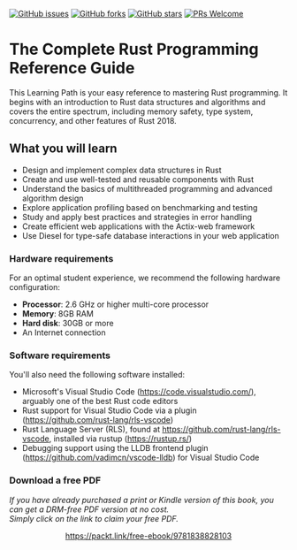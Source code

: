 


[![GitHub issues](https://img.shields.io/github/issues/PacktPublishing/The-Complete-Rust-Programming-Reference-Guide.svg)](https://github.com/PacktPublishing/The-Complete-Rust-Programming-Reference-Guide/issues)
[![GitHub forks](https://img.shields.io/github/forks/PacktPublishing/The-Complete-Rust-Programming-Reference-Guide.svg)](https://github.com/PacktPublishing/The-Complete-Rust-Programming-Reference-Guide/network)
[![GitHub stars](https://img.shields.io/github/stars/PacktPublishing/The-Complete-Rust-Programming-Reference-Guide.svg)](https://github.com/PacktPublishing/The-Complete-Rust-Programming-Reference-Guide/stargazers)
[![PRs Welcome](https://img.shields.io/badge/PRs-welcome-brightgreen.svg)](https://github.com/PacktPublishing/The-Complete-Rust-Programming-Reference-Guide/pulls)



# The Complete Rust Programming Reference Guide
This Learning Path is your easy reference to mastering Rust programming. It begins with an introduction to Rust data structures and algorithms and covers the entire spectrum, including memory safety, type system, concurrency, and other features of Rust 2018.


## What you will learn
* Design and implement complex data structures in Rust
* Create and use well-tested and reusable components with Rust
* Understand the basics of multithreaded programming and advanced algorithm design
* Explore application profiling based on benchmarking and testing
* Study and apply best practices and strategies in error handling
* Create efficient web applications with the Actix-web framework
* Use Diesel for type-safe database interactions in your web application




### Hardware requirements
For an optimal student experience, we recommend the following hardware configuration:
* **Processor**: 2.6 GHz or higher multi-core processor
* **Memory**: 8GB RAM
* **Hard disk**: 30GB or more
* An Internet connection



### Software requirements
You'll also need the following software installed:
* Microsoft's Visual Studio Code (https://code.visualstudio.com/), arguably one of the best Rust code editors
* Rust support for Visual Studio Code via a plugin (https://github.com/rust-lang/rls-vscode)
* Rust Language Server (RLS), found at https://github.com/rust-lang/rls-vscode, installed via rustup (https://rustup.rs/)
* Debugging support using the LLDB frontend plugin (https://github.com/vadimcn/vscode-lldb) for Visual Studio Code
### Download a free PDF

 <i>If you have already purchased a print or Kindle version of this book, you can get a DRM-free PDF version at no cost.<br>Simply click on the link to claim your free PDF.</i>
<p align="center"> <a href="https://packt.link/free-ebook/9781838828103">https://packt.link/free-ebook/9781838828103 </a> </p>